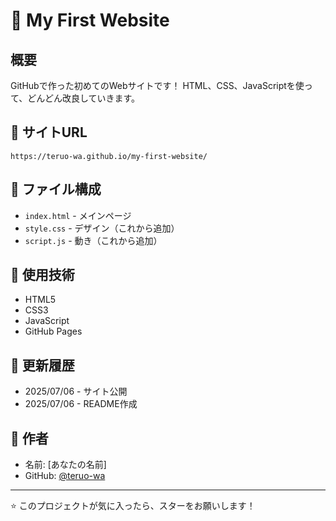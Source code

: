 # 🌟 My First Website

## 概要
GitHubで作った初めてのWebサイトです！
HTML、CSS、JavaScriptを使って、どんどん改良していきます。

## 🔗 サイトURL
`https://teruo-wa.github.io/my-first-website/`

## 📁 ファイル構成
- `index.html` - メインページ
- `style.css` - デザイン（これから追加）
- `script.js` - 動き（これから追加）

## 🚀 使用技術
- HTML5
- CSS3
- JavaScript
- GitHub Pages

## 📝 更新履歴
- 2025/07/06 - サイト公開
- 2025/07/06 - README作成

## 👤 作者
- 名前: [あなたの名前]
- GitHub: [@teruo-wa](https://github.com/teruo-wa)

---
⭐ このプロジェクトが気に入ったら、スターをお願いします！
